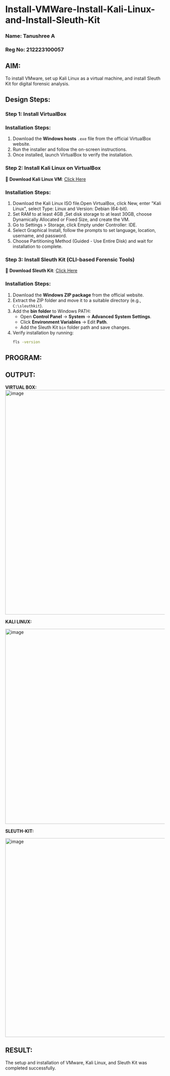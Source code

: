 # Install-VMWare-Install-Kali-Linux-and-Install-Sleuth-Kit
### Name: Tanushree A
### Reg No: 212223100057
## AIM:

To install VMware, set up Kali Linux as a virtual machine, and install Sleuth Kit for digital forensic analysis.

## **Design Steps:**

### **Step 1: Install  VirtualBox**

### **Installation Steps:**
1. Download the **Windows hosts** `.exe` file from the official VirtualBox website.  
2. Run the installer and follow the on-screen instructions.  
3. Once installed, launch VirtualBox to verify the installation.


### **Step 2: Install Kali Linux on VirtualBox**
🔗 **Download Kali Linux VM**: [Click Here](https://www.kali.org/get-kali/#kali-virtual-machines)  

### **Installation Steps:**
1. Download the Kali Linux ISO file.Open VirtualBox, click New, enter "Kali Linux", select Type: Linux and Version: Debian (64-bit).  
2. Set RAM to at least 4GB ,Set disk storage to at least 30GB, choose Dynamically Allocated or Fixed Size, and create the VM. 
3. Go to Settings > Storage, click Empty under Controller: IDE. 
4. Select Graphical Install, follow the prompts to set language, location, username, and password.
5. Choose Partitioning Method (Guided - Use Entire Disk) and wait for installation to complete.


### **Step 3: Install Sleuth Kit (CLI-based Forensic Tools)**
🔗 **Download Sleuth Kit**: [Click Here](https://sleuthkit.org/download.php)  

### **Installation Steps:**
1. Download the **Windows ZIP package** from the official website.  
2. Extract the ZIP folder and move it to a suitable directory (e.g., `C:\sleuthkit`).  
3. Add the **bin folder** to Windows PATH:
   - Open **Control Panel** → **System** → **Advanced System Settings**.  
   - Click **Environment Variables** → Edit **Path**.  
   - Add the Sleuth Kit `bin` folder path and save changes.  
4. Verify installation by running:
   ```sh
   fls -version
   
## PROGRAM:

## OUTPUT:
**VIRTUAL BOX:**
<img width="1194" height="708" alt="image" src="https://github.com/user-attachments/assets/d0c86db6-d65a-4097-9a64-3ce5d724325b" />


**KALI LINUX:**

<img width="1259" height="615" alt="image" src="https://github.com/user-attachments/assets/178874c8-ab27-41fe-81b8-0b1c8fb046cf" />


**SLEUTH-KIT:**

<img width="1261" height="627" alt="image" src="https://github.com/user-attachments/assets/21111585-54f0-45bd-a002-a20b894036be" />


## RESULT:
The setup and installation of VMware, Kali Linux, and Sleuth Kit was completed successfully.
